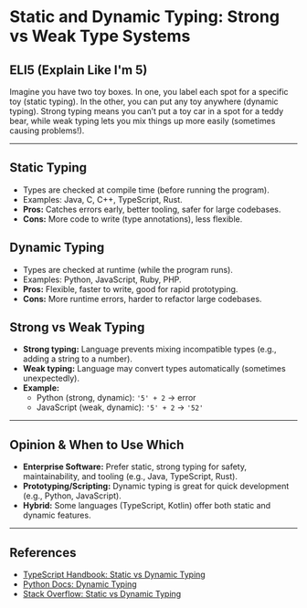 # Static and Dynamic Typing: Strong vs Weak Type Systems

## ELI5 (Explain Like I'm 5)
Imagine you have two toy boxes. In one, you label each spot for a specific toy (static typing). In the other, you can put any toy anywhere (dynamic typing). Strong typing means you can’t put a toy car in a spot for a teddy bear, while weak typing lets you mix things up more easily (sometimes causing problems!).

---

## Static Typing
- Types are checked at compile time (before running the program).
- Examples: Java, C, C++, TypeScript, Rust.
- **Pros:** Catches errors early, better tooling, safer for large codebases.
- **Cons:** More code to write (type annotations), less flexible.

## Dynamic Typing
- Types are checked at runtime (while the program runs).
- Examples: Python, JavaScript, Ruby, PHP.
- **Pros:** Flexible, faster to write, good for rapid prototyping.
- **Cons:** More runtime errors, harder to refactor large codebases.

## Strong vs Weak Typing
- **Strong typing:** Language prevents mixing incompatible types (e.g., adding a string to a number).
- **Weak typing:** Language may convert types automatically (sometimes unexpectedly).
- **Example:**
    - Python (strong, dynamic): `'5' + 2` → error
    - JavaScript (weak, dynamic): `'5' + 2` → `'52'`

---

## Opinion & When to Use Which
- **Enterprise Software:** Prefer static, strong typing for safety, maintainability, and tooling (e.g., Java, TypeScript, Rust).
- **Prototyping/Scripting:** Dynamic typing is great for quick development (e.g., Python, JavaScript).
- **Hybrid:** Some languages (TypeScript, Kotlin) offer both static and dynamic features.

---

## References
- [TypeScript Handbook: Static vs Dynamic Typing](https://www.typescriptlang.org/docs/handbook/basic-types.html)
- [Python Docs: Dynamic Typing](https://docs.python.org/3/reference/datamodel.html)
- [Stack Overflow: Static vs Dynamic Typing](https://stackoverflow.com/questions/2690544/static-vs-dynamic-typing) 